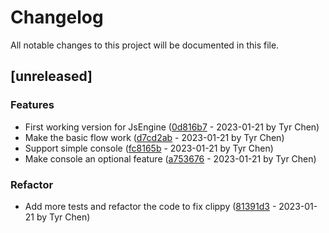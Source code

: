 # Changelog

All notable changes to this project will be documented in this file.

## [unreleased]

### Features

- First working version for JsEngine ([0d816b7](0d816b79bff714d9b7b432b5f2267c415a4b7ea7) - 2023-01-21 by Tyr Chen)
- Make the basic flow work ([d7cd2ab](d7cd2ab70407ed79ede7b104b430a5d886d809e0) - 2023-01-21 by Tyr Chen)
- Support simple console ([fc8165b](fc8165bd85d357464dd3237be89ad7f347c3d467) - 2023-01-21 by Tyr Chen)
- Make console an optional feature ([a753676](a75367623340506fe0a0d833fcfb7fd283011b64) - 2023-01-21 by Tyr Chen)

### Refactor

- Add more tests and refactor the code to fix clippy ([81391d3](81391d35cfa35e66fe2b3c68815ed063adbd7d58) - 2023-01-21 by Tyr Chen)

<!-- generated by git-cliff -->
